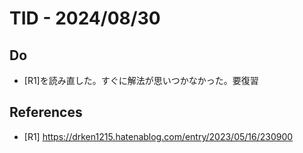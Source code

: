 # TID - 2024/08/30
<!--
## Learnings
- 
- 
-->


## Do
- [R1]を読み直した。すぐに解法が思いつかなかった。要復習

## References
- [R1] https://drken1215.hatenablog.com/entry/2023/05/16/230900
